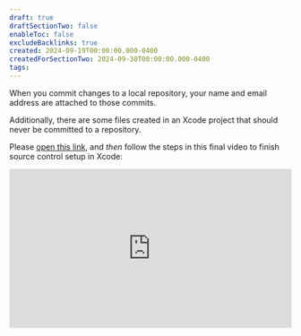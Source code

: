 ```yaml
---
draft: true
draftSectionTwo: false
enableToc: false
excludeBacklinks: true
created: 2024-09-19T00:00:00.000-0400
createdForSectionTwo: 2024-09-30T00:00:00.000-0400
tags:
---
```

When you commit changes to a local repository, your name and email address are attached to those commits.

Additionally, there are some files created in an Xcode project that should never be committed to a repository.

Please [open this link](https://www.russellgordon.ca/gitignore-setup.txt), and *then* follow the steps in this final video to finish source control setup in Xcode:

<div style="padding:56.25% 0 0 0;position:relative;">
	<iframe src="https://player.vimeo.com/video/1014470169?h=d9aa00fdb5&amp;badge=0&amp;autopause=0&amp;player_id=0&amp;app_id=58479&portrait=0&byline=0&title=0" frameborder="0" allow="autoplay; fullscreen; picture-in-picture; clipboard-write" style="position:absolute;top:0;left:0;width:100%;height:100%;" title="Opening the Teamspace">
	</iframe>
	</div>
<script src="https://player.vimeo.com/api/player.js"></script>